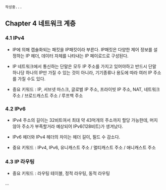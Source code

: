 ```
작성중...
```

## Chapter 4 네트워크 계층


### 4.1 IPv4 
- IP에 의해 캡슐화되는 패킷을 IP패킷이라 부른다. IP패킷은 다양한 제어 정보를 설정하는 IP 헤더, 데이터 자체를 나타내는 IP 페이로드로 구성된다.
- IP 네트워크에서 통신하는 단말은 모두 IP 주소를 가지고 있어야하고 반드시 단말 하나당 하나의 IP만 가질 수 있는 것이 아니라, 기기종류나 용도에 따라 여러 IP 주소를 가질 수도 있다.

- 중요 키워드 : IP, 서브넷 마스크, 글로벌 IP 주소, 프라이빗 IP 주소, NAT, 네트워크 주소 / 브로드캐스트 주소 / 루프백 주소

### 4.2 IPv6
- IPv4 주소의 길이는 32비트여서 최대 약 43억개의 주소까지 할당 가능한데, 머지않아 주소가 부족할거라 예상되어 IPv6(128비트)가 생겨났다.
- IPv6 헤더와 IPv4 헤더의 차이는 헤더 길이, 필드 수 감소다.

- 중요 키워드 : IPv4, IPv6, 유니캐스트 주소 / 멀티캐스트 주소 / 애니캐스트 주소

### 4.3 IP 라우팅
- 중요 키워드 : 라우팅 테이블, 정적 라우팅, 동적 라우팅

...
